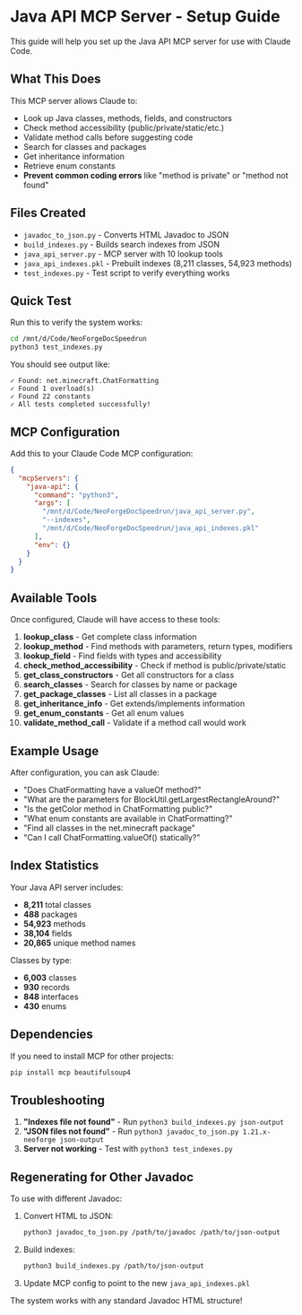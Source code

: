 # Java API MCP Server - Setup Guide

This guide will help you set up the Java API MCP server for use with Claude Code.

## What This Does

This MCP server allows Claude to:
- Look up Java classes, methods, fields, and constructors
- Check method accessibility (public/private/static/etc.)
- Validate method calls before suggesting code
- Search for classes and packages
- Get inheritance information
- Retrieve enum constants
- **Prevent common coding errors** like "method is private" or "method not found"

## Files Created

- `javadoc_to_json.py` - Converts HTML Javadoc to JSON
- `build_indexes.py` - Builds search indexes from JSON
- `java_api_server.py` - MCP server with 10 lookup tools
- `java_api_indexes.pkl` - Prebuilt indexes (8,211 classes, 54,923 methods)
- `test_indexes.py` - Test script to verify everything works

## Quick Test

Run this to verify the system works:

```bash
cd /mnt/d/Code/NeoForgeDocSpeedrun
python3 test_indexes.py
```

You should see output like:
```
✓ Found: net.minecraft.ChatFormatting
✓ Found 1 overload(s)
✓ Found 22 constants
✓ All tests completed successfully!
```

## MCP Configuration

Add this to your Claude Code MCP configuration:

```json
{
  "mcpServers": {
    "java-api": {
      "command": "python3",
      "args": [
        "/mnt/d/Code/NeoForgeDocSpeedrun/java_api_server.py",
        "--indexes",
        "/mnt/d/Code/NeoForgeDocSpeedrun/java_api_indexes.pkl"
      ],
      "env": {}
    }
  }
}
```

## Available Tools

Once configured, Claude will have access to these tools:

1. **lookup_class** - Get complete class information
2. **lookup_method** - Find methods with parameters, return types, modifiers
3. **lookup_field** - Find fields with types and accessibility
4. **check_method_accessibility** - Check if method is public/private/static
5. **get_class_constructors** - Get all constructors for a class
6. **search_classes** - Search for classes by name or package
7. **get_package_classes** - List all classes in a package
8. **get_inheritance_info** - Get extends/implements information
9. **get_enum_constants** - Get all enum values
10. **validate_method_call** - Validate if a method call would work

## Example Usage

After configuration, you can ask Claude:

- "Does ChatFormatting have a valueOf method?"
- "What are the parameters for BlockUtil.getLargestRectangleAround?"
- "Is the getColor method in ChatFormatting public?"
- "What enum constants are available in ChatFormatting?"
- "Find all classes in the net.minecraft package"
- "Can I call ChatFormatting.valueOf() statically?"

## Index Statistics

Your Java API server includes:
- **8,211** total classes
- **488** packages  
- **54,923** methods
- **38,104** fields
- **20,865** unique method names

Classes by type:
- **6,003** classes
- **930** records
- **848** interfaces
- **430** enums

## Dependencies

If you need to install MCP for other projects:
```bash
pip install mcp beautifulsoup4
```

## Troubleshooting

1. **"Indexes file not found"** - Run `python3 build_indexes.py json-output`
2. **"JSON files not found"** - Run `python3 javadoc_to_json.py 1.21.x-neoforge json-output`
3. **Server not working** - Test with `python3 test_indexes.py`

## Regenerating for Other Javadoc

To use with different Javadoc:

1. Convert HTML to JSON:
   ```bash
   python3 javadoc_to_json.py /path/to/javadoc /path/to/json-output
   ```

2. Build indexes:
   ```bash
   python3 build_indexes.py /path/to/json-output
   ```

3. Update MCP config to point to the new `java_api_indexes.pkl`

The system works with any standard Javadoc HTML structure!